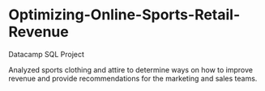 # Optimizing-Online-Sports-Retail-Revenue
 Datacamp SQL Project

Analyzed sports clothing and attire to determine ways on how to improve revenue and provide recommendations for the marketing and sales teams.